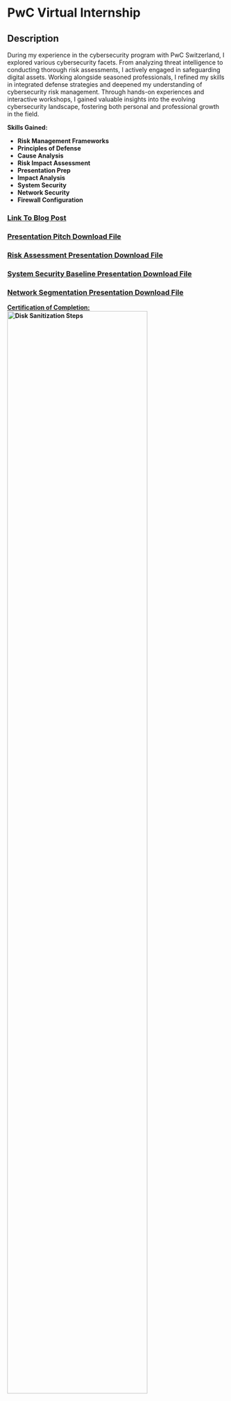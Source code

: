 <h1>PwC Virtual Internship</h1>

<h2>Description</h2>

During my experience in the cybersecurity program with PwC Switzerland, I explored various cybersecurity facets. From analyzing threat intelligence to conducting thorough risk assessments, I actively engaged in safeguarding digital assets. Working alongside seasoned professionals, I refined my skills in integrated defense strategies and deepened my understanding of cybersecurity risk management. Through hands-on experiences and interactive workshops, I gained valuable insights into the evolving cybersecurity landscape, fostering both personal and professional growth in the field.

<b> **Skills Gained:** 
- Risk Management Frameworks
- Principles of Defense
- Cause Analysis
- Risk Impact Assessment
- Presentation Prep
- Impact Analysis
- System Security
- Network Security
- Firewall Configuration


<h3> <a href="https://medium.com/@marshall.jaydenb/pwc-switzerland-virtual-internship-experience-forage-d0ed0cfa69c8"</a>Link To Blog Post </h3>

<h3> <a href="https://github.com/Jayden-Marshall/Mastercard/files/14830696/PwC.Virtual.Case.Experience.Cybersecurity.-.Model.Work.Task.1.pptx"</a> Presentation Pitch Download File </h3>

<h3> <a href="https://github.com/Jayden-Marshall/Mastercard/files/14830728/PwC.Virtual.Case.Experience.Cybersecurity.-.Task2.pptx"</a> Risk Assessment Presentation Download File </h3>

<h3> <a href="https://github.com/Jayden-Marshall/Mastercard/files/14830751/PwC.Virtual.Case.Experience.Cybersecurity.-.Model.Work.Task.3.pptx"</a> System Security Baseline Presentation Download File </h3>

<h3> <a href="https://github.com/Jayden-Marshall/Mastercard/files/14830757/PwC.Virtual.Case.Experience.Cybersecurity.-.Model.Work.Task.4.pptx"</a> Network Segmentation Presentation Download File </h3>

**Certification of Completion:**
<img src="https://github.com/Jayden-Marshall/PwCSwitzerland/assets/145166234/cc43bb6a-5616-4f86-84d7-ecb024fa5769" height="80%" width="80%" alt="Disk Sanitization Steps"/>

